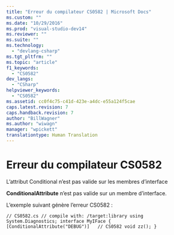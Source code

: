 ```yaml
---
title: "Erreur du compilateur CS0582 | Microsoft Docs"
ms.custom: ""
ms.date: "10/29/2016"
ms.prod: "visual-studio-dev14"
ms.reviewer: ""
ms.suite: ""
ms.technology: 
  - "devlang-csharp"
ms.tgt_pltfrm: ""
ms.topic: "article"
f1_keywords: 
  - "CS0582"
dev_langs: 
  - "CSharp"
helpviewer_keywords: 
  - "CS0582"
ms.assetid: cc0f4c75-c41d-423e-a4dc-e55a124f5cae
caps.latest.revision: 7
caps.handback.revision: 7
author: "BillWagner"
ms.author: "wiwagn"
manager: "wpickett"
translationtype: Human Translation
---
```

# Erreur du compilateur CS0582
L’attribut Conditional n’est pas valide sur les membres d’interface  
  
 **ConditionalAttribute** n’est pas valide sur un membre d’interface.  
  
 L’exemple suivant génère l’erreur CS0582 :  
  
```  
// CS0582.cs // compile with: /target:library using System.Diagnostics; interface MyIFace { [ConditionalAttribute("DEBUG")]   // CS0582 void zz(); }  
```